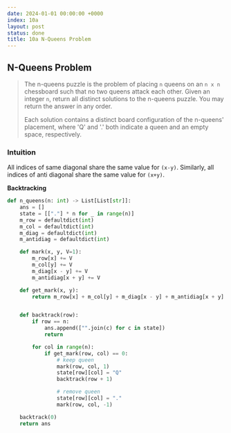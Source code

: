 ```yaml
---
date: 2024-01-01 00:00:00 +0000
index: 10a
layout: post
status: done
title: 10a N-Queens Problem
---
```


## N-Queens Problem
> The n-queens puzzle is the problem of placing `n` queens on an `n x n` chessboard such that no two queens attack each other. Given an integer `n`, return all distinct solutions to the n-queens puzzle. You may return the answer in any order.
>
> Each solution contains a distinct board configuration of the n-queens' placement, where 'Q' and '.' both indicate a queen and an empty space, respectively.

### Intuition

All indices of same diagonal share the same value for `(x-y)`. Similarly, all indices of anti diagonal share the same value for `(x+y)`.

**Backtracking**

```python
def n_queens(n: int) -> List[List[str]]:
    ans = []
    state = [["."] * n for _ in range(n)]
    m_row = defaultdict(int)
    m_col = defaultdict(int)
    m_diag = defaultdict(int)
    m_antidiag = defaultdict(int)

    def mark(x, y, V=1):
        m_row[x] += V
        m_col[y] += V
        m_diag[x - y] += V
        m_antidiag[x + y] += V

    def get_mark(x, y):
        return m_row[x] + m_col[y] + m_diag[x - y] + m_antidiag[x + y]


    def backtrack(row):
        if row == n:
            ans.append(["".join(c) for c in state])
            return

        for col in range(n):
            if get_mark(row, col) == 0:
                # keep queen
                mark(row, col, 1)
                state[row][col] = "Q"
                backtrack(row + 1)

                # remove queen
                state[row][col] = "."
                mark(row, col, -1)

    backtrack(0)
    return ans
```
